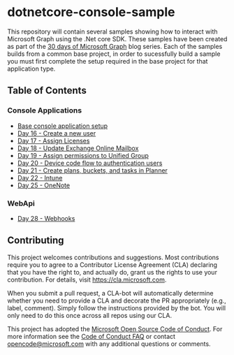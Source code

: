 # dotnetcore-console-sample

This repository will contain several samples showing how to interact with Microsoft Graph using the .Net core SDK.
These samples have been created as part of the [30 days of Microsoft Graph](https://aka.ms/30DaysMSGraph) blog series.
Each of the samples builds from a common base project, in order to sucessfully build a sample you must first complete the setup required in the base project for that application type.

## Table of Contents

### Console Applications

- [Base console application setup](./base-console-app)
- [Day 16 - Create a new user](./day16-create-user)
- [Day 17 - Assign Licenses](./day17-assign-license)
- [Day 18 - Update Exchange Online Mailbox](./day18-mailbox)
- [Day 19 - Assign permissions to Unified Group](./day19-assign-permissions)
- [Day 20 - Device code flow to authentication users](./day20-devicecode)
- [Day 21 - Create plans, buckets, and tasks in Planner](./day21-planner)
- [Day 22 - Intune](./day22-intune)
- [Day 25 - OneNote](./day25-onenote)

### WebApi

- [Day 28 - Webhooks](./day28-webhooks)

## Contributing

This project welcomes contributions and suggestions.  Most contributions require you to agree to a
Contributor License Agreement (CLA) declaring that you have the right to, and actually do, grant us
the rights to use your contribution. For details, visit https://cla.microsoft.com.

When you submit a pull request, a CLA-bot will automatically determine whether you need to provide
a CLA and decorate the PR appropriately (e.g., label, comment). Simply follow the instructions
provided by the bot. You will only need to do this once across all repos using our CLA.

This project has adopted the [Microsoft Open Source Code of Conduct](https://opensource.microsoft.com/codeofconduct/).
For more information see the [Code of Conduct FAQ](https://opensource.microsoft.com/codeofconduct/faq/) or
contact [opencode@microsoft.com](mailto:opencode@microsoft.com) with any additional questions or comments.
